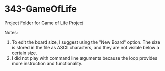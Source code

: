 # 343-GameOfLife
Project Folder for Game of Life Project

Notes:
  1. To edit the board size, I suggest using the "New Board" option. The size is stored in the file as ASCII characters, and
     they are not visible below a certain size. 
  2. I did not play with command line arguments because the loop provides more instruction and functionality.
